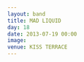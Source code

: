 ```yaml
---
layout: band
title: MAD LIQUID
day: 18
date: 2013-07-19 00:00
image: 
venue: KISS TERRACE
---
```




